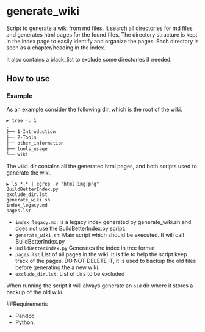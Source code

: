 # generate_wiki
Script to generate a wiki from md files.
It search all directories for md files and generates html pages for the found files. 
The directory structure is kept in the index page to easily identify and organize the pages. Each directory is seen as a chapter/heading in the index.

It also contains a black_list to exclude some directories if needed.

## How to use

### Example
As an example consider the following dir, which is the root of the wiki.


```bash                                                 
▶ tree -L 1
.
├── 1-Introduction
├── 2-Tools
├── other_information
├── tools_usage
└── wiki
```

The `wiki` dir contains all the generated html pages, and both scripts used to generate the wiki.


```
▶ ls *.* | egrep -v "html|img|png"
BuildBetterIndex.py
exclude_dir.lst
generate_wiki.sh
index_legacy.md
pages.lst
```

+ `index_legacy.md`: Is a legacy index generated by generate_wiki.sh and does not use the BuildBetterIndex.py script.
+ `generate_wiki.sh`: Main script which should be executed. It will call BuildBetterIndex.py 
+ `BuildBetterIndex.py` Generates the index in tree format
+ `pages.lst` List of all pages in the wiki. It is file to help the script keep track of the pages. DO NOT DELETE IT, it is used to backup the old files before generating the a new wiki.
+ `exclude_dir.lst`: List of dirs to be excluded

When running the script it will always generate an `old` dir where it stores a backup of the old wiki.


##Requirements

+ Pandoc
+ Python.



